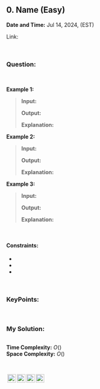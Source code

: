 ## 0. Name (Easy)
**Date and Time:** Jul 14, 2024,  (EST)

Link: 

<br>

### Question:


<br>

**Example 1:**
> **Input:**
> 
> **Output:**
>
> **Explanation:**

**Example 2:**
> **Input:**
> 
> **Output:**
>
> **Explanation:**

**Example 3:**
> **Input:**
> 
> **Output:**
>
> **Explanation:**

<br>

#### Constraints:
* 

* 

* 

<br>

### KeyPoints: 


<br>

### My Solution:
```python

```
**Time Complexity:** $O()$ <br>
**Space Complexity:** $O()$

<br>

<img style="height:22px!important;margin-left:3px;vertical-align:text-bottom;" src="https://mirrors.creativecommons.org/presskit/icons/cc.svg?ref=chooser-v1" alt="CC BY-NC-SA" title="CC BY-NC-SA"><img style="height:22px!important;margin-left:3px;vertical-align:text-bottom;" src="https://mirrors.creativecommons.org/presskit/icons/by.svg?ref=chooser-v1" alt="BY: credit must be given to the creator" title="BY: credit must be given to the creator"><img style="height:22px!important;margin-left:3px;vertical-align:text-bottom;" src="https://mirrors.creativecommons.org/presskit/icons/nc.svg?ref=chooser-v1" alt="NC: Only noncommercial uses of the work are permitted" title="NC: Only noncommercial uses of the work are permitted"><img style="height:22px!important;margin-left:3px;vertical-align:text-bottom;" src="https://mirrors.creativecommons.org/presskit/icons/sa.svg?ref=chooser-v1" alt="SA: Adaptations must be shared under the same terms" title="SA: Adaptations must be shared under the same terms">